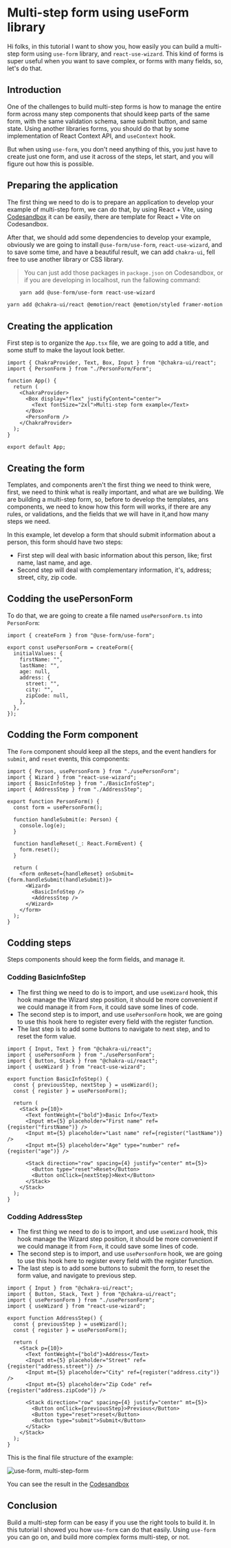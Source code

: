 # Multi-step form using useForm library

Hi folks, in this tutorial I want to show you, how easily you can build a multi-step form using `use-form` library, and `react-use-wizard`. This kind of forms is super useful when you want to save complex, or forms with many fields, so, let's do that.

## Introduction

One of the challenges to build multi-step forms is how to manage the entire form across many step components that should keep parts of the same form, with the same validation schema, same submit button, and same state. Using another libraries forms, you should do that by some implementation of React Context API, and `useContext` hook.

But when using `use-form`, you don't need anything of this, you just have to create just one form, and use it across of the steps, let start, and you will figure out how this is possible.

## Preparing the application

The first thing we need to do is to prepare an application to develop your example of multi-step form, we can do that, by using React + Vite, using [Codesandbox](https://codesandbox.io) it can be easily, there are template for React + Vite on Codesandbox.

After that, we should add some dependencies to develop your example, obviously we are going to install `@use-form/use-form`, `react-use-wizard`, and to save some time, and have a beautiful result, we can add `chakra-ui`, fell free to use another library or CSS library.

> You can just add those packages in `package.json` on Codesandbox, or if you are developing in localhost, run the fallowing command:

```bash
    yarn add @use-form/use-form react-use-wizard
```

```bash
yarn add @chakra-ui/react @emotion/react @emotion/styled framer-motion
```

## Creating the application

First step is to organize the `App.tsx` file, we are going to add a title, and some stuff to make the layout look better.

```tsx
import { ChakraProvider, Text, Box, Input } from "@chakra-ui/react";
import { PersonForm } from "./PersonForm/Form";

function App() {
  return (
    <ChakraProvider>
      <Box display="flex" justifyContent="center">
        <Text fontSize="2xl">Multi-step form example</Text>
      </Box>
      <PersonForm />
    </ChakraProvider>
  );
}

export default App;
```

## Creating the form

Templates, and components aren't the first thing we need to think were, first, we need to think what is really important, and what are we building. We are building a multi-step form, so, before to develop the templates, ans components, we need to know how this form will works, if there are any rules, or validations, and the fields that we will have in it,and how many steps we need.

In this example, let develop a form that should submit information about a person, this form should have two steps:

- First step will deal with basic information about this person, like; first name, last name, and age.
- Second step will deal with complementary information, it's, address; street, city, zip code.

## Codding the usePersonForm

To do that, we are going to create a file named `usePersonForm.ts` into `PersonForm`:

```tsx
import { createForm } from "@use-form/use-form";

export const usePersonForm = createForm({
  initialValues: {
    firstName: "",
    lastName: "",
    age: null,
    address: {
      street: "",
      city: "",
      zipCode: null,
    },
  },
});
```

## Codding the Form component

The `Form` component should keep all the steps, and the event handlers for `submit`, and `reset` events, this components:

```tsx
import { Person, usePersonForm } from "./usePersonForm";
import { Wizard } from "react-use-wizard";
import { BasicInfoStep } from "./BasicInfoStep";
import { AddressStep } from "./AddressStep";

export function PersonForm() {
  const form = usePersonForm();

  function handleSubmit(e: Person) {
    console.log(e);
  }

  function handleReset(_: React.FormEvent) {
    form.reset();
  }

  return (
    <form onReset={handleReset} onSubmit={form.handleSubmit(handleSubmit)}>
      <Wizard>
        <BasicInfoStep />
        <AddressStep />
      </Wizard>
    </form>
  );
}
```

## Codding steps

Steps components should keep the form fields, and manage it.

### Codding BasicInfoStep

- The first thing we need to do is to import, and use `useWizard` hook, this hook manage the Wizard step position, it should be more convenient if we could manage it from `Form`, it could save some lines of code.
- The second step is to import, and use `usePersonForm` hook, we are going to use this hook here to register every field with the register function.
- The last step is to add some buttons to navigate to next step, and to reset the form value.

```tsx
import { Input, Text } from "@chakra-ui/react";
import { usePersonForm } from "./usePersonForm";
import { Button, Stack } from "@chakra-ui/react";
import { useWizard } from "react-use-wizard";

export function BasicInfoStep() {
  const { previousStep, nextStep } = useWizard();
  const { register } = usePersonForm();

  return (
    <Stack p={10}>
      <Text fontWeight={"bold"}>Basic Info</Text>
      <Input mt={5} placeholder="First name" ref={register("firstName")} />
      <Input mt={5} placeholder="Last name" ref={register("lastName")} />
      <Input mt={5} placeholder="Age" type="number" ref={register("age")} />

      <Stack direction="row" spacing={4} justify="center" mt={5}>
        <Button type="reset">Reset</Button>
        <Button onClick={nextStep}>Next</Button>
      </Stack>
    </Stack>
  );
}
```

### Codding AddressStep

- The first thing we need to do is to import, and use `useWizard` hook, this hook manage the Wizard step position, it should be more convenient if we could manage it from `Form`, it could save some lines of code.
- The second step is to import, and use `usePersonForm` hook, we are going to use this hook here to register every field with the register function.
- The last step is to add some buttons to submit the form, to reset the form value, and navigate to previous step.

```tsx
import { Input } from "@chakra-ui/react";
import { Button, Stack, Text } from "@chakra-ui/react";
import { usePersonForm } from "./usePersonForm";
import { useWizard } from "react-use-wizard";

export function AddressStep() {
  const { previousStep } = useWizard();
  const { register } = usePersonForm();

  return (
    <Stack p={10}>
      <Text fontWeight={"bold"}>Address</Text>
      <Input mt={5} placeholder="Street" ref={register("address.street")} />
      <Input mt={5} placeholder="City" ref={register("address.city")} />
      <Input mt={5} placeholder="Zip Code" ref={register("address.zipCode")} />

      <Stack direction="row" spacing={4} justify="center" mt={5}>
        <Button onClick={previousStep}>Previous</Button>
        <Button type="reset">reset</Button>
        <Button type="submit">Submit</Button>
      </Stack>
    </Stack>
  );
}
```

This is the final file structure of the example:

![use-form, multi-step-form](multi-step-form.png)

You can see the result in the [Codesandbox](https://codesandbox.io/p/sandbox/musing-margulis-z3m0nf)

## Conclusion

Build a multi-step form can be easy if you use the right tools to build it. In this tutorial I showed you how `use-form` can do that easily. Using `use-form` you can go on, and build more complex forms multi-step, or not.
